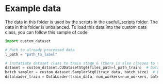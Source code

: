 # Example data

The data in this folder is used by the scripts in the [usefull_scripts](../src/msecnn_raulkviana/usefull_scripts/) folder. The data in this folder is unbalanced. To load this data into the custom data class, you can follow this sample of code

```python
import custom_dataset

# Path to already processed data
l_path = "path_to_label"

# Instatiate dataset class to train stage 6 (there is also classes to train other stages)
dataset = custom_dataset.CUDatasetStg6(files_path=l_path_train)  # Dataset for training of stage 6
batch_sampler = custom_dataset.SamplerStg6(train_data, batch_size)  # Batch Sampler to batch cus of the same size together
dataloader_train = DataLoader(train_data, num_workers=num_workers, batch_sampler=batch_sampler_train)  # Data Loader that can be used to train or evaluate the model 
```

